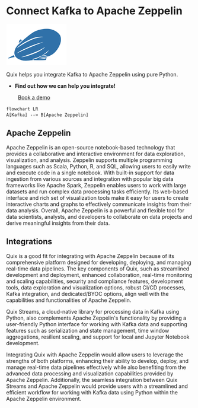 # Connect Kafka to Apache Zeppelin

![](./images/logo_1.jpg)

Quix helps you integrate Kafka to Apache Zeppelin using pure Python.

<div class="grid cards blog-grid-card" markdown>

- __Find out how we can help you integrate!__

    <a class="md-button md-button--primary" href="https://share.hsforms.com/1iW0TmZzKQMChk0lxd_tGiw4yjw2?__hstc=175542013.2303933fbd746c0ac86d9ccbe9bc9100.1728383268831.1729603416735.1729620918855.31&__hssc=175542013.1.1729620918855&__hsfp=2132701734" target="_blank" style="margin:.5rem;">Book a demo</a>

</div>

```mermaid
flowchart LR
A[Kafka] --> B[Apache Zeppelin]
```

## Apache Zeppelin

Apache Zeppelin is an open-source notebook-based technology that provides a collaborative and interactive environment for data exploration, visualization, and analysis. Zeppelin supports multiple programming languages such as Scala, Python, R, and SQL, allowing users to easily write and execute code in a single notebook. With built-in support for data ingestion from various sources and integration with popular big data frameworks like Apache Spark, Zeppelin enables users to work with large datasets and run complex data processing tasks efficiently. Its web-based interface and rich set of visualization tools make it easy for users to create interactive charts and graphs to effectively communicate insights from their data analysis. Overall, Apache Zeppelin is a powerful and flexible tool for data scientists, analysts, and developers to collaborate on data projects and derive meaningful insights from their data.

## Integrations

Quix is a good fit for integrating with Apache Zeppelin because of its comprehensive platform designed for developing, deploying, and managing real-time data pipelines. The key components of Quix, such as streamlined development and deployment, enhanced collaboration, real-time monitoring and scaling capabilities, security and compliance features, development tools, data exploration and visualization options, robust CI/CD processes, Kafka integration, and dedicated/BYOC options, align well with the capabilities and functionalities of Apache Zeppelin.

Quix Streams, a cloud-native library for processing data in Kafka using Python, also complements Apache Zeppelin's functionality by providing a user-friendly Python interface for working with Kafka data and supporting features such as serialization and state management, time window aggregations, resilient scaling, and support for local and Jupyter Notebook development.

Integrating Quix with Apache Zeppelin would allow users to leverage the strengths of both platforms, enhancing their ability to develop, deploy, and manage real-time data pipelines effectively while also benefiting from the advanced data processing and visualization capabilities provided by Apache Zeppelin. Additionally, the seamless integration between Quix Streams and Apache Zeppelin would provide users with a streamlined and efficient workflow for working with Kafka data using Python within the Apache Zeppelin environment.

